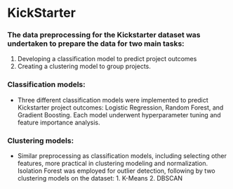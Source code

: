 # KickStarter

### The data preprocessing for the Kickstarter dataset was undertaken to prepare the data for two main tasks: 
1. Developing a classification model to predict project outcomes
2. Creating a clustering model to group projects.
### Classification models:
- Three different classification models were implemented to predict Kickstarter project outcomes: Logistic Regression, Random Forest, and Gradient Boosting. Each model underwent hyperparameter tuning and feature importance analysis.
### Clustering models:
- Similar preprocessing as classification models, including selecting other features, more practical in clustering modeling and normalization. Isolation Forest was employed for outlier detection, following by two clustering models on the dataset: 1. K-Means 2. DBSCAN

